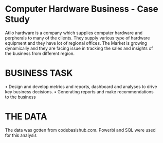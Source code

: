 # Computer Hardware Business - Case Study
Atilo hardware is a company which supplies computer hardware and perpherals to many of the clients.
They supply various type of hardware equipment and they have lot of regional offices.
The Market is growing dynamically and they are facing issue in tracking the sales and insights of the business from different region.

# BUSINESS TASK
•	Design and develop metrics and reports, dashboard and analyses to drive key business decisions.
•	Generating reports and make recommendations to the business

# THE DATA
The data was gotten from codebasishub.com. 
Powerbi and SQL were used for this analysis
